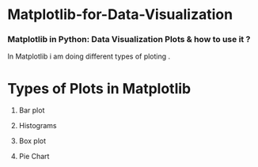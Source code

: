 # Matplotlib-for-Data-Visualization

### Matplotlib in Python: Data Visualization Plots &amp; how to use it ?

In Matplotlib i am doing different types of ploting .

# Types of Plots in Matplotlib

1. Bar plot

2. Histograms

3. Box plot

4. Pie Chart 

